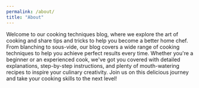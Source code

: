```yaml
---
permalink: /about/
title: "About"
---
```


Welcome to our cooking techniques blog, where we explore the art of cooking and share tips and tricks to help you become a better home chef. From blanching to sous-vide, our blog covers a wide range of cooking techniques to help you achieve perfect results every time. Whether you're a beginner or an experienced cook, we've got you covered with detailed explanations, step-by-step instructions, and plenty of mouth-watering recipes to inspire your culinary creativity. Join us on this delicious journey and take your cooking skills to the next level!
